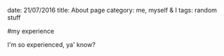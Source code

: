 date: 21/07/2016
title: About page
category: me, myself & I
tags: random stuff

#my experience

I'm so experienced, ya' know?